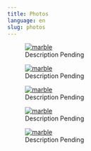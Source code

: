 ```yaml
---
title: Photos
language: en
slug: photos
---
```


<figure>
  <a href="https://i.imgur.com/ylRc321.jpg">
    <img src="https://i.imgur.com/ylRc321.jpg" title="earlfamilyartglass" alt="marble" />
  </a>
  <figcaption>Description Pending</figcaption>
</figure>

<figure>
  <a href="https://i.imgur.com/TGyv0TM.jpg"> 
    <img src="https://i.imgur.com/TGyv0TM.jpg" title="earlfamilyartglass" alt="marble" />
  </a>
  <figcaption>Description Pending</figcaption>
</figure>

<figure>
  <a href="https://i.imgur.com/CaGR7bq.jpg"> 
    <img src="https://i.imgur.com/CaGR7bq.jpg" title="earlfamilyartglass" alt="marble" />
  </a>
  <figcaption>Description Pending</figcaption>
</figure>

<figure>
  <a href="https://i.imgur.com/xju6RW7.jpg"> 
    <img src="https://i.imgur.com/xju6RW7.jpg" title="earlfamilyartglass" alt="marble" />
  </a>
  <figcaption>Description Pending</figcaption>
</figure>

<figure>
  <a href="https://i.imgur.com/nFzP1G9.jpg"> 
    <img src="https://i.imgur.com/nFzP1G9.jpg" title="earlfamilyartglass" alt="marble" />
  </a>
  <figcaption>Description Pending</figcaption>
</figure>

<!--
{{< image src="media/image-1.jpg" title="Photo by Ales Krivec on Unsplash" lightbox="true" >}}
-->

